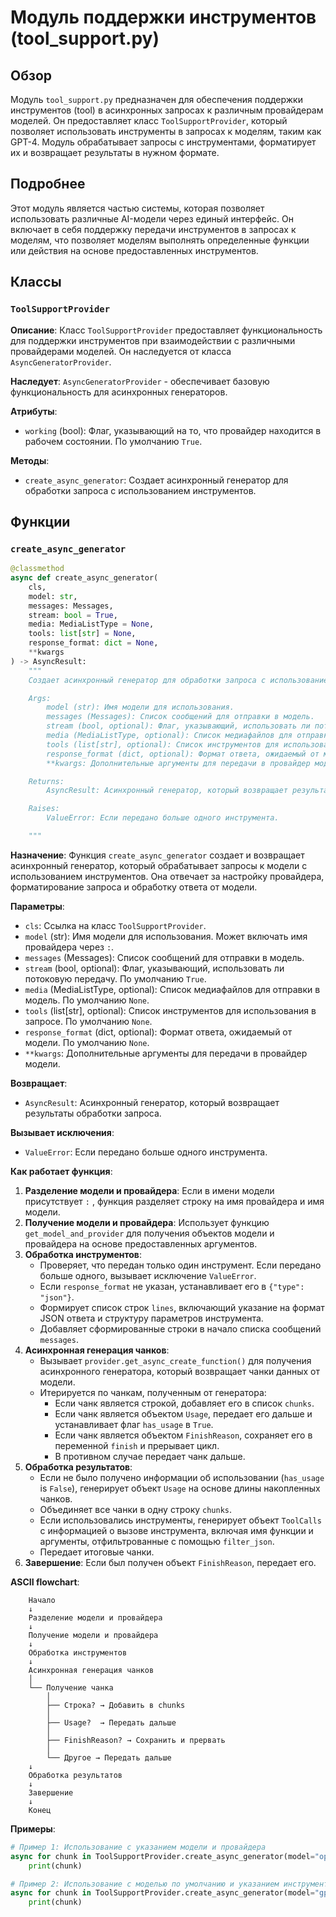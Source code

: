 # Модуль поддержки инструментов (tool_support.py)

## Обзор

Модуль `tool_support.py` предназначен для обеспечения поддержки инструментов (tool) в асинхронных запросах к различным провайдерам моделей. Он предоставляет класс `ToolSupportProvider`, который позволяет использовать инструменты в запросах к моделям, таким как GPT-4. Модуль обрабатывает запросы с инструментами, форматирует их и возвращает результаты в нужном формате.

## Подробнее

Этот модуль является частью системы, которая позволяет использовать различные AI-модели через единый интерфейс. Он включает в себя поддержку передачи инструментов в запросах к моделям, что позволяет моделям выполнять определенные функции или действия на основе предоставленных инструментов.

## Классы

### `ToolSupportProvider`

**Описание**:
Класс `ToolSupportProvider` предоставляет функциональность для поддержки инструментов при взаимодействии с различными провайдерами моделей. Он наследуется от класса `AsyncGeneratorProvider`.

**Наследует**:
`AsyncGeneratorProvider` - обеспечивает базовую функциональность для асинхронных генераторов.

**Атрибуты**:
- `working` (bool): Флаг, указывающий на то, что провайдер находится в рабочем состоянии. По умолчанию `True`.

**Методы**:
- `create_async_generator`: Создает асинхронный генератор для обработки запроса с использованием инструментов.

## Функции

### `create_async_generator`

```python
@classmethod
async def create_async_generator(
    cls,
    model: str,
    messages: Messages,
    stream: bool = True,
    media: MediaListType = None,
    tools: list[str] = None,
    response_format: dict = None,
    **kwargs
) -> AsyncResult:
    """
    Создает асинхронный генератор для обработки запроса с использованием инструментов.

    Args:
        model (str): Имя модели для использования.
        messages (Messages): Список сообщений для отправки в модель.
        stream (bool, optional): Флаг, указывающий, использовать ли потоковую передачу. По умолчанию `True`.
        media (MediaListType, optional): Список медиафайлов для отправки в модель. По умолчанию `None`.
        tools (list[str], optional): Список инструментов для использования в запросе. По умолчанию `None`.
        response_format (dict, optional): Формат ответа, ожидаемый от модели. По умолчанию `None`.
        **kwargs: Дополнительные аргументы для передачи в провайдер модели.

    Returns:
        AsyncResult: Асинхронный генератор, который возвращает результаты обработки запроса.

    Raises:
        ValueError: Если передано больше одного инструмента.

    """
```

**Назначение**:
Функция `create_async_generator` создает и возвращает асинхронный генератор, который обрабатывает запросы к модели с использованием инструментов. Она отвечает за настройку провайдера, форматирование запроса и обработку ответа от модели.

**Параметры**:
- `cls`: Ссылка на класс `ToolSupportProvider`.
- `model` (str): Имя модели для использования. Может включать имя провайдера через `:`.
- `messages` (Messages): Список сообщений для отправки в модель.
- `stream` (bool, optional): Флаг, указывающий, использовать ли потоковую передачу. По умолчанию `True`.
- `media` (MediaListType, optional): Список медиафайлов для отправки в модель. По умолчанию `None`.
- `tools` (list[str], optional): Список инструментов для использования в запросе. По умолчанию `None`.
- `response_format` (dict, optional): Формат ответа, ожидаемый от модели. По умолчанию `None`.
- `**kwargs`: Дополнительные аргументы для передачи в провайдер модели.

**Возвращает**:
- `AsyncResult`: Асинхронный генератор, который возвращает результаты обработки запроса.

**Вызывает исключения**:
- `ValueError`: Если передано больше одного инструмента.

**Как работает функция**:

1.  **Разделение модели и провайдера**: Если в имени модели присутствует `:` , функция разделяет строку на имя провайдера и имя модели.
2.  **Получение модели и провайдера**: Использует функцию `get_model_and_provider` для получения объектов модели и провайдера на основе предоставленных аргументов.
3.  **Обработка инструментов**:
    *   Проверяет, что передан только один инструмент. Если передано больше одного, вызывает исключение `ValueError`.
    *   Если `response_format` не указан, устанавливает его в `{"type": "json"}`.
    *   Формирует список строк `lines`, включающий указание на формат JSON ответа и структуру параметров инструмента.
    *   Добавляет сформированные строки в начало списка сообщений `messages`.
4.  **Асинхронная генерация чанков**:
    *   Вызывает `provider.get_async_create_function()` для получения асинхронного генератора, который возвращает чанки данных от модели.
    *   Итерируется по чанкам, полученным от генератора:
        *   Если чанк является строкой, добавляет его в список `chunks`.
        *   Если чанк является объектом `Usage`, передает его дальше и устанавливает флаг `has_usage` в `True`.
        *   Если чанк является объектом `FinishReason`, сохраняет его в переменной `finish` и прерывает цикл.
        *   В противном случае передает чанк дальше.
5.  **Обработка результатов**:
    *   Если не было получено информации об использовании (`has_usage` is `False`), генерирует объект `Usage` на основе длины накопленных чанков.
    *   Объединяет все чанки в одну строку `chunks`.
    *   Если использовались инструменты, генерирует объект `ToolCalls` с информацией о вызове инструмента, включая имя функции и аргументы, отфильтрованные с помощью `filter_json`.
    *   Передает итоговые чанки.
6.  **Завершение**: Если был получен объект `FinishReason`, передает его.

**ASCII flowchart**:

```
    Начало
    ↓
    Разделение модели и провайдера
    ↓
    Получение модели и провайдера
    ↓
    Обработка инструментов
    ↓
    Асинхронная генерация чанков
    │
    └── Получение чанка
        │
        ├── Строка? → Добавить в chunks
        │
        ├── Usage?  → Передать дальше
        │
        ├── FinishReason? → Сохранить и прервать
        │
        └── Другое → Передать дальше
    ↓
    Обработка результатов
    ↓
    Завершение
    ↓
    Конец
```

**Примеры**:

```python
# Пример 1: Использование с указанием модели и провайдера
async for chunk in ToolSupportProvider.create_async_generator(model="openai:gpt-4", messages=[{"role": "user", "content": "Hello"}], tools=[{"function": {"name": "get_weather", "parameters": {"properties": {"location": {"type": "string"}}}}}]):
    print(chunk)

# Пример 2: Использование с моделью по умолчанию и указанием инструментов и формата ответа
async for chunk in ToolSupportProvider.create_async_generator(model="gpt-4", messages=[{"role": "user", "content": "What is the weather in London?"}], tools=[{"function": {"name": "get_weather", "parameters": {"properties": {"location": {"type": "string"}}}}}] , response_format={"type": "json"}):
    print(chunk)